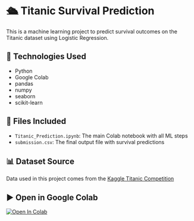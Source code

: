 # 🛳️ Titanic Survival Prediction

This is a machine learning project to predict survival outcomes on the Titanic dataset using Logistic Regression.

## 🔧 Technologies Used

- Python
- Google Colab
- pandas
- numpy
- seaborn
- scikit-learn

## 📁 Files Included

- `Titanic_Prediction.ipynb`: The main Colab notebook with all ML steps
- `submission.csv`: The final output file with survival predictions

## 📊 Dataset Source

Data used in this project comes from the [Kaggle Titanic Competition](https://www.kaggle.com/c/titanic)

## ▶️ Open in Google Colab

[![Open In Colab](https://colab.research.google.com/assets/colab-badge.svg)](https://colab.research.google.com/github/Sakshi967/titanic/blob/main/Titanic_Prediction.ipynb)

